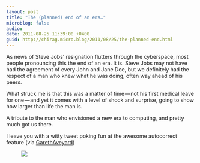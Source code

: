 ```yaml
---
layout: post
title: "The (planned) end of an era…"
microblog: false
audio: 
date: 2011-08-25 11:39:00 +0400
guid: http://chirag.micro.blog/2011/08/25/the-planned-end.html
---
```

<p>As news of Steve Jobs’ resignation flutters through the cyberspace, most people pronouncing this the end of an era. It is. Steve Jobs may not have had the agreement of every John and Jane Doe, but we definitely had the respect of a man who knew what he was doing, often way ahead of his peers.</p>
<p>What struck me is that this was a matter of time — not his first medical leave for one — and yet it comes with a level of shock and surprise, going to show how larger than life the man is.</p>
<p>A tribute to the man who envisioned a new era to computing, and pretty much got us there.</p>
<p>I leave you with a witty tweet poking fun at the awesome autocorrect feature (via <a href="http://twitter.com/GarethAveyard/status/106496773475942401" target="_blank">GarethAveyard</a>)</p>
<figure><img src="https://cdtestweb.files.wordpress.com/2011/08/0ccf0-0m2f3qfv_9dt5vlpn.png"></figure>
